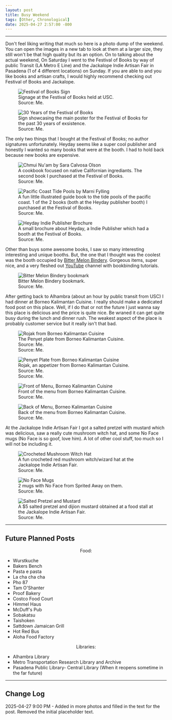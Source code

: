 ```yaml
---
layout: post
title: Busy Weekend
tags: [Other, Chronological]
date: 2025-04-27 2:57:00 -800
---
```

---
Don't feel liking writing that much so here is a photo dump of the weekend. You can open the images in a new tab to look at them at a larger size, they still won't be that high quality but its an option. On to talking about the actual weekend, On Saturday I went to the Festival of Books by way of public Transit (LA Metro E Line) and the Jackalope Indie Artisan Fair in Pasadena (1 of 4 different locations) on Sunday. If you are able to and you like books and artisan crafts, I would highly recommend checking out Festival of Books and Jackalope. 

<div class="image-container">
  <figure>
    <img src="https://raw.githubusercontent.com/fiercefire/Blog-Assets/refs/heads/main/2025-04-26-Busy-Weekend/2025-04-26-Festival-Of-Books-Sign.webp" alt="Festival of Books Sign">
    <figcaption>Signage at the Festival of Books held at USC.<br>Source: Me.</figcaption>
  </figure>

  <figure>
      <img src="https://raw.githubusercontent.com/fiercefire/Blog-Assets/refs/heads/main/2025-04-26-Busy-Weekend/2025-04-26-Festival-Of-Books-30-Years.webp" alt="30 Years of the Festival of Books">
      <figcaption>Sign showcasing the main poster for the Festival of Books for the past 30 years of exsistence.<br>Source: Me.</figcaption>
  </figure>
</div>

The only two things that I bought at the Festival of Books; no author signatures unfortunately. Heyday seems like a super cool publisher and honestly I wanted so many books that were at the booth. I had to hold back because new books are expensive. 

<div class="image-container">
  <figure>
    <img src="https://raw.githubusercontent.com/fiercefire/Blog-Assets/refs/heads/main/2025-04-26-Busy-Weekend/2025-04-26-Sara-Olson-Chimi-Nu'am.webp" alt="Chmui Nu'am by Sara Calvosa Olson">
    <figcaption>A cookbook focused on native Californian ingrediants. The second book I purchased at the Festival of Books.<br>Source: Me.</figcaption>
  </figure>

  <figure>
    <img src="https://raw.githubusercontent.com/fiercefire/Blog-Assets/refs/heads/main/2025-04-26-Busy-Weekend/2025-04-26-Marni-Fylling-Pacific-Coast-Tide-Pools.webp" alt="Pacific Coast Tide Pools by Marni Fylling">
    <figcaption>A fun little illustrated guide book to the tide pools of the pacific coast. 1 of the 2 books (both at the Heyday publisher booth) I purchased at the Festival of Books.<br>Source: Me.</figcaption>
  </figure>

  <figure>
    <img src="https://raw.githubusercontent.com/fiercefire/Blog-Assets/refs/heads/main/2025-04-26-Busy-Weekend/2025-04-26-Heyday-Indie-Publisher.webp" alt="Heyday Indie Publisher Brochure">
    <figcaption>A small brochure about Heyday, a Indie Publisher which had a booth at the Festival of Books.<br>Source: Me.</figcaption>
  </figure>
</div>

Other than buys some awesome books, I saw so many interesting interesting and unique booths. But, the one that I thought was the coolest was the booth occupied by <a href="https://www.bittermelonbindery.com/">Bitter Melon Bindery</a>. Gorgeous items, super nice, and a very fleshed out <a href="https://www.youtube.com/c/bittermelonbindery">YouTube</a> channel with bookbinding tutorials. 

<div class="image-container">
  <figure>
    <img src="https://raw.githubusercontent.com/fiercefire/Blog-Assets/refs/heads/main/2025-04-26-Busy-Weekend/2025-04-26-Bitter-Melon-Bindery.webp" alt="Bitter Melon Bindery bookmark">
    <figcaption>Bitter Melon Bindery bookmark.<br>Source: Me.</figcaption>
  </figure>
</div>

After getting back to Alhambra (about an hour by public transit from USC) I had dinner at Borneo Kalimantan Cuisine. I really should make a dedicated food post on this place. Well, if I do that or not the future I just wanna say this place is delicious and the price is quite nice. Be wraned it can get quite busy during the lunch and dinner rush. The weakest aspect of the place is probably customer service but it really isn't that bad. 

<div class="image-container">
  <figure>
    <img src="https://raw.githubusercontent.com/fiercefire/Blog-Assets/refs/heads/main/2025-04-26-Busy-Weekend/2025-04-26-Borneo-Rojak.webp" alt="Rojak from Borneo Kalimantan Cuisine">
    <figcaption>The Penyet plate from Borneo Kalimantan Cuisine.<br>Source: Me.<br>Source: Me.</figcaption>
  </figure>

  <figure>
    <img src="https://raw.githubusercontent.com/fiercefire/Blog-Assets/refs/heads/main/2025-04-26-Busy-Weekend/2025-04-26-Bornero-Penyet-Plate.webp" alt="Penyet Plate from Borneo Kalimantan Cuisine">
    <figcaption>Rojak, an appetizer from Borneo Kalimantan Cuisine.<br>Source: Me.<br>Source: Me.</figcaption>
  </figure>
  
  <figure>
    <img src="https://raw.githubusercontent.com/fiercefire/Blog-Assets/refs/heads/main/2025-04-26-Busy-Weekend/2025-04-26-Borneo-Menu-Side-A.webp" alt="Front of Menu, Borneo Kalimantan Cuisine">
    <figcaption>Front of the menu from Borneo Kalimantan Cuisine.<br>Source: Me.</figcaption>
  </figure>

  <figure>
    <img src="https://raw.githubusercontent.com/fiercefire/Blog-Assets/refs/heads/main/2025-04-26-Busy-Weekend/2025-04-26-Borneo-Menu-Side-B.webp" alt="Back of Menu, Borneo Kalimantan Cuisine">
    <figcaption>Back of the menu from Borneo Kalimantan Cuisine.<br>Source: Me.</figcaption>
  </figure>
</div>

At the Jackalope Indie Artisan Fair I got a salted pretzel with mustard which was delicious, saw a really cute mushroom witch hat, and some No Face mugs (No Face is so goof, love him). A lot of other cool stuff, too much so I will not be including it.

<div class="image-container">
  <figure>
    <img src="https://raw.githubusercontent.com/fiercefire/Blog-Assets/refs/heads/main/2025-04-26-Busy-Weekend/2025-04-27-Jazzy-Gurumi-Mushroom-Hat.webp" alt="Crocheted Mushroom Witch Hat">
    <figcaption>A fun crocheted red mushroom witch/wizard hat at the Jackalope Indie Artisan Fair.<br>Source: Me.</figcaption>
  </figure>

  <figure>
    <img src="https://raw.githubusercontent.com/fiercefire/Blog-Assets/refs/heads/main/2025-04-26-Busy-Weekend/2025-04-27-kh-ceramics-No-Face-Mug.webp" alt="No Face Mugs">
    <figcaption>2 mugs with No Face from Sprited Away on them.<br>Source: Me.</figcaption>
  </figure>

  <figure>
    <img src="https://raw.githubusercontent.com/fiercefire/Blog-Assets/refs/heads/main/2025-04-26-Busy-Weekend/2025-04-27-Jackoplope-Salted-Pretzel.webp" alt="Salted Pretzel and Mustard">
    <figcaption>A $5 salted pretzel and dijion mustard obtained at a food stall at the Jackalope Indie Artisan Fair.<br>Source: Me.</figcaption>
  </figure>
</div>

---
<h2>Future Planned Posts</h2>

<div class="list-container">
  <p style="text-align: center;">Food:</p>
  <ul>
    <li>Wurstkuche</li>
    <li>Bakers Bench</li>
    <li>Pasta e pasta</li>
    <li>La cha cha cha</li>
    <li>Pho 87</li>
    <li>Tam O'Shanter</li>
    <li>Proof Bakery</li>
    <li>Costco Food Court</li>
    <li>Himmel Haus</li>
    <li>McDuff's Pub</li>
    <li>Sobakatsu</li>
    <li>Taishoken</li>
    <li>Sattdown Jamaican Grill</li>
    <li>Hot Red Bus</li>
    <li>Aloha Food Factory</li>
  </ul>
  
  <p style="text-align: center;">Libraries:</p>
  <ul>
    <li>Alhambra Library</li>
    <li>Metro Transportation Research Library and Archive</li>
    <li>Pasadena Public Library- Central Library (When it reopens sometime in the far future)</li>
  </ul>
</div>

---
<h2>Change Log</h2>
2025-04-27 9:00 PM - Added in more photos and filled in the text for the post. Removed the initial placeholder text. 
